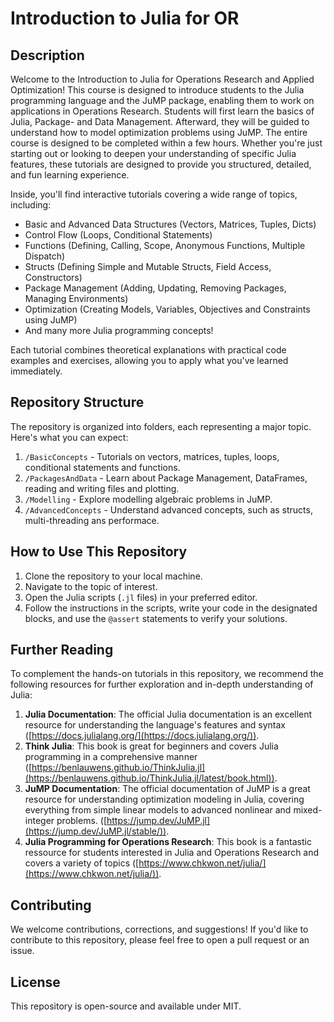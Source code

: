 # Introduction to Julia for OR
## Description
Welcome to the Introduction to Julia for Operations Research and Applied Optimization! This course is designed to introduce students to the Julia programming language and the JuMP package, enabling them to work on applications in Operations Research. Students will first learn the basics of Julia, Package- and Data Management. Afterward, they will be guided to understand how to model optimization problems using JuMP. The entire course is designed to be completed within a few hours. Whether you're just starting out or looking to deepen your understanding of specific Julia features, these tutorials are designed to provide you structured, detailed, and fun learning experience.

Inside, you'll find interactive tutorials covering a wide range of topics, including:

- Basic and Advanced Data Structures (Vectors, Matrices, Tuples, Dicts)
- Control Flow (Loops, Conditional Statements)
- Functions (Defining, Calling, Scope, Anonymous Functions, Multiple Dispatch)
- Structs (Defining Simple and Mutable Structs, Field Access, Constructors)
- Package Management (Adding, Updating, Removing Packages, Managing Environments)
- Optimization (Creating Models, Variables, Objectives and Constraints using JuMP)
- And many more Julia programming concepts!

Each tutorial combines theoretical explanations with practical code examples and exercises, allowing you to apply what you've learned immediately.

## Repository Structure
The repository is organized into folders, each representing a major topic. Here's what you can expect:

1. `/BasicConcepts` - Tutorials on vectors, matrices, tuples, loops, conditional statements and functions.
2. `/PackagesAndData` - Learn about Package Management, DataFrames, reading and writing files and plotting.
3. `/Modelling` - Explore modelling algebraic problems in JuMP.
4. `/AdvancedConcepts` - Understand advanced concepts, such as structs, multi-threading ans performace.

## How to Use This Repository
1. Clone the repository to your local machine.
2. Navigate to the topic of interest.
3. Open the Julia scripts (`.jl` files) in your preferred editor.
4. Follow the instructions in the scripts, write your code in the designated blocks, and use the `@assert` statements to verify your solutions.

## Further Reading
To complement the hands-on tutorials in this repository, we recommend the following resources for further exploration and in-depth understanding of Julia:

1. **Julia Documentation**: The official Julia documentation is an excellent resource for understanding the language's features and syntax ([https://docs.julialang.org/](https://docs.julialang.org/)).
2. **Think Julia**: This book is great for beginners and covers Julia programming in a comprehensive manner ([https://benlauwens.github.io/ThinkJulia.jl](https://benlauwens.github.io/ThinkJulia.jl/latest/book.html)).
3. **JuMP Documentation**: The official documentation of JuMP is a great resource for understanding optimization modeling in Julia, covering everything from simple linear models to advanced nonlinear and mixed-integer problems. ([https://jump.dev/JuMP.jl](https://jump.dev/JuMP.jl/stable/)).
4. **Julia Programming for Operations Research**: This book is a fantastic ressource for students interested in Julia and Operations Research and covers a variety of topics ([https://www.chkwon.net/julia/](https://www.chkwon.net/julia/)).

## Contributing
We welcome contributions, corrections, and suggestions! If you'd like to contribute to this repository, please feel free to open a pull request or an issue.

## License
This repository is open-source and available under MIT.

